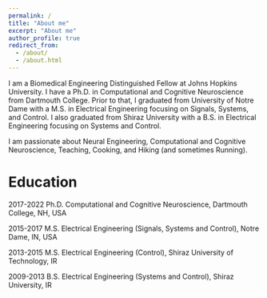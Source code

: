 ```yaml
---
permalink: /
title: "About me"
excerpt: "About me"
author_profile: true
redirect_from: 
  - /about/
  - /about.html
---
```


I am a Biomedical Engineering Distinguished Fellow at Johns Hopkins University. I have a Ph.D. in Computational and Cognitive Neuroscience from Dartmouth College. Prior to that, I graduated from University of Notre Dame with a M.S. in Electrical Engineering focusing on Signals, Systems, and Control. I also graduated from Shiraz University with a B.S. in Electrical Engineering focusing on Systems and Control.  

I am passionate about Neural Engineering, Computational and Cognitive Neuroscience, Teaching, Cooking, and Hiking (and sometimes Running).  

Education
======
2017-2022  Ph.D. Computational and Cognitive Neuroscience, Dartmouth College, NH, USA

2015-2017  M.S. Electrical Engineering (Signals, Systems and Control), Notre Dame, IN, USA

2013-2015  M.S. Electrical Engineering (Control), Shiraz University of Technology, IR

2009-2013  B.S. Electrical Engineering (Systems and Control), Shiraz University, IR
